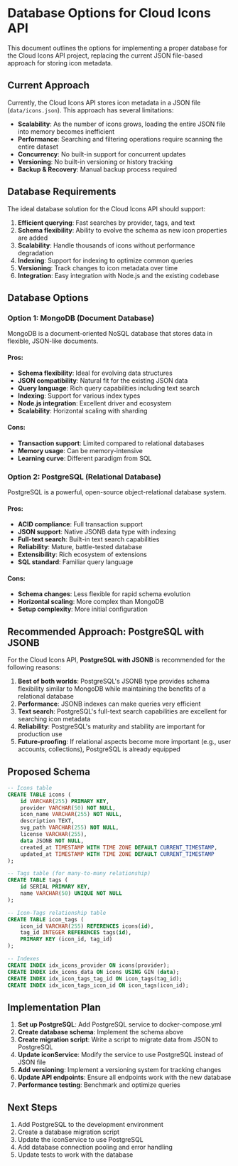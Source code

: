 # Database Options for Cloud Icons API

This document outlines the options for implementing a proper database for the Cloud Icons API project, replacing the current JSON file-based approach for storing icon metadata.

## Current Approach

Currently, the Cloud Icons API stores icon metadata in a JSON file (`data/icons.json`). This approach has several limitations:

- **Scalability**: As the number of icons grows, loading the entire JSON file into memory becomes inefficient
- **Performance**: Searching and filtering operations require scanning the entire dataset
- **Concurrency**: No built-in support for concurrent updates
- **Versioning**: No built-in versioning or history tracking
- **Backup & Recovery**: Manual backup process required

## Database Requirements

The ideal database solution for the Cloud Icons API should support:

1. **Efficient querying**: Fast searches by provider, tags, and text
2. **Schema flexibility**: Ability to evolve the schema as new icon properties are added
3. **Scalability**: Handle thousands of icons without performance degradation
4. **Indexing**: Support for indexing to optimize common queries
5. **Versioning**: Track changes to icon metadata over time
6. **Integration**: Easy integration with Node.js and the existing codebase

## Database Options

### Option 1: MongoDB (Document Database)

MongoDB is a document-oriented NoSQL database that stores data in flexible, JSON-like documents.

#### Pros:
- **Schema flexibility**: Ideal for evolving data structures
- **JSON compatibility**: Natural fit for the existing JSON data
- **Query language**: Rich query capabilities including text search
- **Indexing**: Support for various index types
- **Node.js integration**: Excellent driver and ecosystem
- **Scalability**: Horizontal scaling with sharding

#### Cons:
- **Transaction support**: Limited compared to relational databases
- **Memory usage**: Can be memory-intensive
- **Learning curve**: Different paradigm from SQL

### Option 2: PostgreSQL (Relational Database)

PostgreSQL is a powerful, open-source object-relational database system.

#### Pros:
- **ACID compliance**: Full transaction support
- **JSON support**: Native JSONB data type with indexing
- **Full-text search**: Built-in text search capabilities
- **Reliability**: Mature, battle-tested database
- **Extensibility**: Rich ecosystem of extensions
- **SQL standard**: Familiar query language

#### Cons:
- **Schema changes**: Less flexible for rapid schema evolution
- **Horizontal scaling**: More complex than MongoDB
- **Setup complexity**: More initial configuration

## Recommended Approach: PostgreSQL with JSONB

For the Cloud Icons API, **PostgreSQL with JSONB** is recommended for the following reasons:

1. **Best of both worlds**: PostgreSQL's JSONB type provides schema flexibility similar to MongoDB while maintaining the benefits of a relational database
2. **Performance**: JSONB indexes can make queries very efficient
3. **Text search**: PostgreSQL's full-text search capabilities are excellent for searching icon metadata
4. **Reliability**: PostgreSQL's maturity and stability are important for production use
5. **Future-proofing**: If relational aspects become more important (e.g., user accounts, collections), PostgreSQL is already equipped

## Proposed Schema

```sql
-- Icons table
CREATE TABLE icons (
    id VARCHAR(255) PRIMARY KEY,
    provider VARCHAR(50) NOT NULL,
    icon_name VARCHAR(255) NOT NULL,
    description TEXT,
    svg_path VARCHAR(255) NOT NULL,
    license VARCHAR(255),
    data JSONB NOT NULL,
    created_at TIMESTAMP WITH TIME ZONE DEFAULT CURRENT_TIMESTAMP,
    updated_at TIMESTAMP WITH TIME ZONE DEFAULT CURRENT_TIMESTAMP
);

-- Tags table (for many-to-many relationship)
CREATE TABLE tags (
    id SERIAL PRIMARY KEY,
    name VARCHAR(50) UNIQUE NOT NULL
);

-- Icon-Tags relationship table
CREATE TABLE icon_tags (
    icon_id VARCHAR(255) REFERENCES icons(id),
    tag_id INTEGER REFERENCES tags(id),
    PRIMARY KEY (icon_id, tag_id)
);

-- Indexes
CREATE INDEX idx_icons_provider ON icons(provider);
CREATE INDEX idx_icons_data ON icons USING GIN (data);
CREATE INDEX idx_icon_tags_tag_id ON icon_tags(tag_id);
CREATE INDEX idx_icon_tags_icon_id ON icon_tags(icon_id);
```

## Implementation Plan

1. **Set up PostgreSQL**: Add PostgreSQL service to docker-compose.yml
2. **Create database schema**: Implement the schema above
3. **Create migration script**: Write a script to migrate data from JSON to PostgreSQL
4. **Update iconService**: Modify the service to use PostgreSQL instead of JSON file
5. **Add versioning**: Implement a versioning system for tracking changes
6. **Update API endpoints**: Ensure all endpoints work with the new database
7. **Performance testing**: Benchmark and optimize queries

## Next Steps

1. Add PostgreSQL to the development environment
2. Create a database migration script
3. Update the iconService to use PostgreSQL
4. Add database connection pooling and error handling
5. Update tests to work with the database